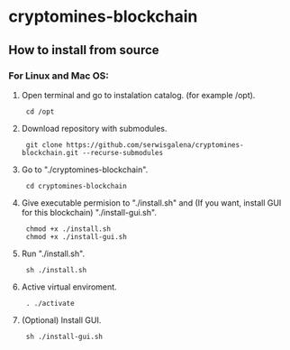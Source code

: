 # cryptomines-blockchain

## How to install from source
### For Linux and Mac OS:

1. Open terminal and go to instalation catalog. (for example /opt).

        cd /opt

2. Download repository with submodules.

        git clone https://github.com/serwisgalena/cryptomines-blockchain.git --recurse-submodules

3. Go to "./cryptomines-blockchain".

        cd cryptomines-blockchain

4. Give executable permision to "./install.sh" and (If you want, install GUI for this blockchain) "./install-gui.sh".

        chmod +x ./install.sh
        chmod +x ./install-gui.sh

5. Run "./install.sh".

        sh ./install.sh

6. Active virtual enviroment.

        . ./activate

7. (Optional) Install GUI.

        sh ./install-gui.sh
